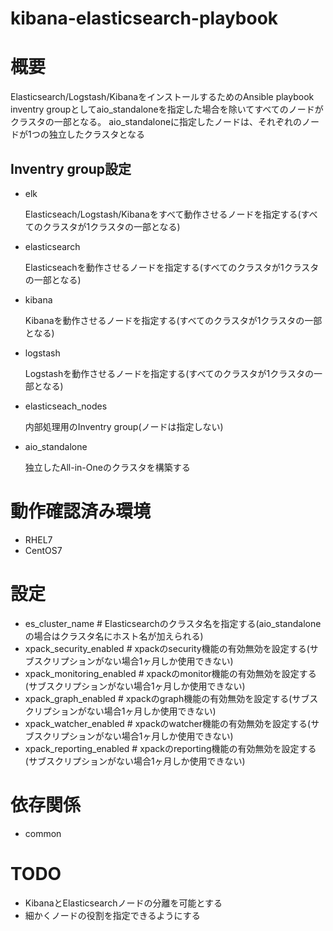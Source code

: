 kibana-elasticsearch-playbook
============================================================

# 概要

Elasticsearch/Logstash/KibanaをインストールするためのAnsible playbook
inventry groupとしてaio_standaloneを指定した場合を除いてすべてのノードがクラスタの一部となる。
aio_standaloneに指定したノードは、それぞれのノードが1つの独立したクラスタとなる

## Inventry group設定

- elk

  Elasticseach/Logstash/Kibanaをすべて動作させるノードを指定する(すべてのクラスタが1クラスタの一部となる)

- elasticsearch

  Elasticseachを動作させるノードを指定する(すべてのクラスタが1クラスタの一部となる)

- kibana

  Kibanaを動作させるノードを指定する(すべてのクラスタが1クラスタの一部となる)

- logstash

  Logstashを動作させるノードを指定する(すべてのクラスタが1クラスタの一部となる)

- elasticseach_nodes

  内部処理用のInventry group(ノードは指定しない)

- aio_standalone

  独立したAll-in-Oneのクラスタを構築する

# 動作確認済み環境

- RHEL7
- CentOS7

# 設定

- es_cluster_name           # Elasticsearchのクラスタ名を指定する(aio_standaloneの場合はクラスタ名にホスト名が加えられる)
- xpack_security_enabled    # xpackのsecurity機能の有効無効を設定する(サブスクリプションがない場合1ヶ月しか使用できない)
- xpack_monitoring_enabled  # xpackのmonitor機能の有効無効を設定する(サブスクリプションがない場合1ヶ月しか使用できない)
- xpack_graph_enabled       # xpackのgraph機能の有効無効を設定する(サブスクリプションがない場合1ヶ月しか使用できない)
- xpack_watcher_enabled     # xpackのwatcher機能の有効無効を設定する(サブスクリプションがない場合1ヶ月しか使用できない)
- xpack_reporting_enabled   # xpackのreporting機能の有効無効を設定する(サブスクリプションがない場合1ヶ月しか使用できない)

# 依存関係

- common

# TODO

  - KibanaとElasticsearchノードの分離を可能とする
  - 細かくノードの役割を指定できるようにする
